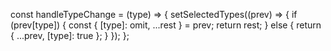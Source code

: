 const handleTypeChange = (type) => {
  setSelectedTypes((prev) => {
    if (prev[type]) {
      const { [type]: omit, ...rest } = prev;
      return rest;
    } else {
      return { ...prev, [type]: true };
    }
  });
};